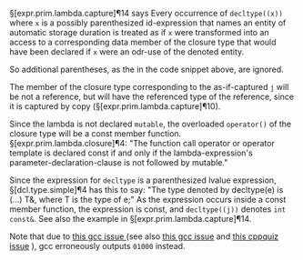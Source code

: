 §[expr.prim.lambda.capture]¶14 says
Every occurrence of `decltype((x))` where `x` is a possibly parenthesized id-expression that names an entity of automatic storage duration is treated as if `x` were transformed into an access to a corresponding data member of the closure type that would have been declared if `x` were an odr-use of the denoted entity.

So additional parentheses, as the in the code snippet above, are ignored.

The member of the closure type corresponding to the as-if-captured `j` will be not a reference, but will have the referenced type of the reference, since it is captured by copy (§[expr.prim.lambda.capture]¶10).

Since the lambda is not declared `mutable`, the overloaded `operator()` of the closure type will be a const member function. §[expr.prim.lambda.closure]¶4: "The function call operator or operator template is declared const if and only if the lambda-expression's parameter-declaration-clause is not followed by mutable."
 
Since the expression for `decltype` is a parenthesized lvalue expression, §[dcl.type.simple]¶4 has this to say: "The type denoted by decltype(e) is (...)  T&, where T is the type of e;" As the expression occurs inside a const member function, the expression is const, and `decltype((j))` denotes `int const&`. See also the example in §[expr.prim.lambda.capture]¶14.

Note that due to [this gcc issue ](https://gcc.gnu.org/bugzilla/show_bug.cgi?id=63192) (see also [this gcc issue](https://gcc.gnu.org/bugzilla/show_bug.cgi?id=66672) and [this cppquiz issue](https://github.com/knatten/cppquiz/issues/96) ), gcc erroneously outputs `01000` instead.